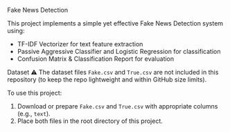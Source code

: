  Fake News Detection

This project implements a simple yet effective Fake News Detection system using:
- TF-IDF Vectorizer for text feature extraction
- Passive Aggressive Classifier and Logistic Regression for classification
- Confusion Matrix & Classification Report for evaluation

 Dataset
⚠ The dataset files `Fake.csv` and `True.csv` are not included in this repository (to keep the repo lightweight and within GitHub size limits).

To use this project:
1. Download or prepare `Fake.csv` and `True.csv` with appropriate columns (e.g., `text`).
2. Place both files in the root directory of this project.
